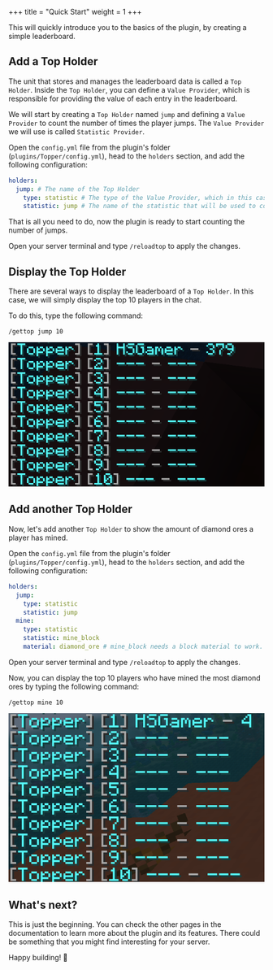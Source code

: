 +++
title = "Quick Start"
weight = 1
+++

This will quickly introduce you to the basics of the plugin, by creating a simple leaderboard.

## Add a Top Holder

The unit that stores and manages the leaderboard data is called a `Top Holder`. Inside the `Top Holder`, you can define a `Value Provider`, which is responsible for providing the value of each entry in the leaderboard.

We will start by creating a `Top Holder` named `jump` and defining a `Value Provider` to count the number of times the player jumps. The `Value Provider` we will use is called `Statistic Provider`.

Open the `config.yml` file from the plugin's folder (`plugins/Topper/config.yml`), head to the `holders` section, and add the following configuration:

```yaml
holders:
  jump: # The name of the Top Holder
    type: statistic # The type of the Value Provider, which in this case is a Statistic Provider
    statistic: jump # The name of the statistic that will be used to count the number of jumps
```

That is all you need to do, now the plugin is ready to start counting the number of jumps.

Open your server terminal and type `/reloadtop` to apply the changes.

## Display the Top Holder

There are several ways to display the leaderboard of a `Top Holder`. In this case, we will simply display the top 10 players in the chat.

To do this, type the following command:

```
/gettop jump 10
```
![gettop](gettop.png)


## Add another Top Holder

Now, let's add another `Top Holder` to show the amount of diamond ores a player has mined.

Open the `config.yml` file from the plugin's folder (`plugins/Topper/config.yml`), head to the `holders` section, and add the following configuration:

```yaml
holders:
  jump:
    type: statistic
    statistic: jump
  mine:
    type: statistic
    statistic: mine_block
    material: diamond_ore # mine_block needs a block material to work. In this case, we are using diamond_ore
```

Open your server terminal and type `/reloadtop` to apply the changes.

Now, you can display the top 10 players who have mined the most diamond ores by typing the following command:

```
/gettop mine 10
```

![gettop](gettop2.png)

## What's next?

This is just the beginning. You can check the other pages in the documentation to learn more about the plugin and its features. There could be something that you might find interesting for your server.

Happy building! 🚀
